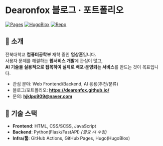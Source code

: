 # Dearonfox 블로그 · 포트폴리오

[![Pages](https://img.shields.io/badge/GitHub%20Pages-deploy-success)](https://dearonfox.github.io/)
[![HugoBlox](https://img.shields.io/badge/Built%20with-HugoBlox-2ea44f)](https://hugoblox.com/)
[![Repo](https://img.shields.io/badge/Repo-Dearonfox.github.io-blue)](https://github.com/Dearonfox/Dearonfox.github.io)

## 👋 소개
전북대학교 **컴퓨터공학부** 재학 중인 **엄상훈**입니다.  
사용자 문제를 해결하는 **웹서비스 개발**에 관심이 많고,  
**AI 기술을 실용적으로 접목하여 실제로 배포·운영되는 서비스**를 만드는 것이 목표입니다.

- 관심 분야: Web Frontend/Backend, AI 응용(추천/분류)
- 블로그/포트폴리오: **https://dearonfox.github.io/**
- 문의: **hjklpo909@naver.com**

## 🧰 기술 스택
- **Frontend**: HTML, CSS/SCSS, JavaScript  
- **Backend**: Python(Flask/FastAPI) *(필요 시 수정)*  
- **Infra/툴**: GitHub Actions, GitHub Pages, Hugo(HugoBlox)